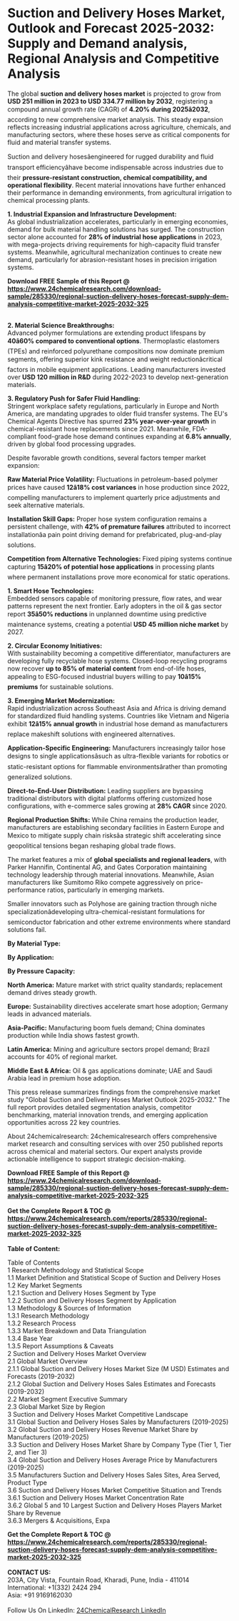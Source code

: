 <h1>Suction and Delivery Hoses Market, Outlook and Forecast 2025-2032: Supply and Demand analysis, Regional Analysis and Competitive Analysis</h1><p>The global <strong>suction and delivery hoses market</strong> is projected to grow from <strong>USD 251 million in 2023 to USD 334.77 million by 2032</strong>, registering a compound annual growth rate (CAGR) of <strong>4.20% during 2025â2032</strong>, according to new comprehensive market analysis. This steady expansion reflects increasing industrial applications across agriculture, chemicals, and manufacturing sectors, where these hoses serve as critical components for fluid and material transfer systems.</p><p>Suction and delivery hosesâengineered for rugged durability and fluid transport efficiencyâhave become indispensable across industries due to their <strong>pressure-resistant construction, chemical compatibility, and operational flexibility</strong>. Recent material innovations have further enhanced their performance in demanding environments, from agricultural irrigation to chemical processing plants.</p><p><strong>1. Industrial Expansion and Infrastructure Development:</strong><br>
As global industrialization accelerates, particularly in emerging economies, demand for bulk material handling solutions has surged. The construction sector alone accounted for <strong>28% of industrial hose applications</strong> in 2023, with mega-projects driving requirements for high-capacity fluid transfer systems. Meanwhile, agricultural mechanization continues to create new demand, particularly for abrasion-resistant hoses in precision irrigation systems.</p><div><b>Download FREE Sample of this Report @ 
            <a href="https://www.24chemicalresearch.com/download-sample/285330/regional-suction-delivery-hoses-forecast-supply-dem-analysis-competitive-market-2025-2032-325">
            https://www.24chemicalresearch.com/download-sample/285330/regional-suction-delivery-hoses-forecast-supply-dem-analysis-competitive-market-2025-2032-325</a></b></div><br><p><strong>2. Material Science Breakthroughs:</strong><br>
Advanced polymer formulations are extending product lifespans by <strong>40â60% compared to conventional options</strong>. Thermoplastic elastomers (TPEs) and reinforced polyurethane compositions now dominate premium segments, offering superior kink resistance and weight reductionâcritical factors in mobile equipment applications. Leading manufacturers invested over <strong>USD 120 million in R&amp;D</strong> during 2022-2023 to develop next-generation materials.</p><p><strong>3. Regulatory Push for Safer Fluid Handling:</strong><br>
Stringent workplace safety regulations, particularly in Europe and North America, are mandating upgrades to older fluid transfer systems. The EU's Chemical Agents Directive has spurred <strong>23% year-over-year growth</strong> in chemical-resistant hose replacements since 2021. Meanwhile, FDA-compliant food-grade hose demand continues expanding at <strong>6.8% annually</strong>, driven by global food processing upgrades.</p><p>Despite favorable growth conditions, several factors temper market expansion:</p><p><strong>Raw Material Price Volatility:</strong> Fluctuations in petroleum-based polymer prices have caused <strong>12â18% cost variances</strong> in hose production since 2022, compelling manufacturers to implement quarterly price adjustments and seek alternative materials.</p><p><strong>Installation Skill Gaps:</strong> Proper hose system configuration remains a persistent challenge, with <strong>42% of premature failures</strong> attributed to incorrect installationâa pain point driving demand for prefabricated, plug-and-play solutions.</p><p><strong>Competition from Alternative Technologies:</strong> Fixed piping systems continue capturing <strong>15â20% of potential hose applications</strong> in processing plants where permanent installations prove more economical for static operations.</p><p><strong>1. Smart Hose Technologies:</strong><br>
Embedded sensors capable of monitoring pressure, flow rates, and wear patterns represent the next frontier. Early adopters in the oil &amp; gas sector report <strong>35â50% reductions</strong> in unplanned downtime using predictive maintenance systems, creating a potential <strong>USD 45 million niche market</strong> by 2027.</p><p><strong>2. Circular Economy Initiatives:</strong><br>
With sustainability becoming a competitive differentiator, manufacturers are developing fully recyclable hose systems. Closed-loop recycling programs now recover <strong>up to 85% of material content</strong> from end-of-life hoses, appealing to ESG-focused industrial buyers willing to pay <strong>10â15% premiums</strong> for sustainable solutions.</p><p><strong>3. Emerging Market Modernization:</strong><br>
Rapid industrialization across Southeast Asia and Africa is driving demand for standardized fluid handling systems. Countries like Vietnam and Nigeria exhibit <strong>12â15% annual growth</strong> in industrial hose demand as manufacturers replace makeshift solutions with engineered alternatives.</p><p><strong>Application-Specific Engineering:</strong> Manufacturers increasingly tailor hose designs to single applicationsâsuch as ultra-flexible variants for robotics or static-resistant options for flammable environmentsârather than promoting generalized solutions.</p><p><strong>Direct-to-End-User Distribution:</strong> Leading suppliers are bypassing traditional distributors with digital platforms offering customized hose configurations, with e-commerce sales growing at <strong>28% CAGR</strong> since 2020.</p><p><strong>Regional Production Shifts:</strong> While China remains the production leader, manufacturers are establishing secondary facilities in Eastern Europe and Mexico to mitigate supply chain risksâa strategic shift accelerating since geopolitical tensions began reshaping global trade flows.</p><p>The market features a mix of <strong>global specialists and regional leaders</strong>, with Parker Hannifin, Continental AG, and Gates Corporation maintaining technology leadership through material innovations. Meanwhile, Asian manufacturers like Sumitomo Riko compete aggressively on price-performance ratios, particularly in emerging markets.</p><p>Smaller innovators such as Polyhose are gaining traction through niche specializationâdeveloping ultra-chemical-resistant formulations for semiconductor fabrication and other extreme environments where standard solutions fail.</p><p><strong>By Material Type:</strong></p><p><strong>By Application:</strong></p><p><strong>By Pressure Capacity:</strong></p><p><strong>North America:</strong> Mature market with strict quality standards; replacement demand drives steady growth.</p><p><strong>Europe:</strong> Sustainability directives accelerate smart hose adoption; Germany leads in advanced materials.</p><p><strong>Asia-Pacific:</strong> Manufacturing boom fuels demand; China dominates production while India shows fastest growth.</p><p><strong>Latin America:</strong> Mining and agriculture sectors propel demand; Brazil accounts for 40% of regional market.</p><p><strong>Middle East &amp; Africa:</strong> Oil &amp; gas applications dominate; UAE and Saudi Arabia lead in premium hose adoption.</p><p>This press release summarizes findings from the comprehensive market study "Global Suction and Delivery Hoses Market Outlook 2025-2032." The full report provides detailed segmentation analysis, competitor benchmarking, material innovation trends, and emerging application opportunities across 22 key countries.</p><p>About 24chemicalresearch: 24chemicalresearch offers comprehensive market research and consulting services with over 250 published reports across chemical and material sectors. Our expert analysts provide actionable intelligence to support strategic decision-making.</p><div><b>Download FREE Sample of this Report @ 
            <a href="https://www.24chemicalresearch.com/download-sample/285330/regional-suction-delivery-hoses-forecast-supply-dem-analysis-competitive-market-2025-2032-325">
            https://www.24chemicalresearch.com/download-sample/285330/regional-suction-delivery-hoses-forecast-supply-dem-analysis-competitive-market-2025-2032-325</a></b></div><br><div><b>Get the Complete Report & TOC @ 
            <a href="https://www.24chemicalresearch.com/reports/285330/regional-suction-delivery-hoses-forecast-supply-dem-analysis-competitive-market-2025-2032-325">
            https://www.24chemicalresearch.com/reports/285330/regional-suction-delivery-hoses-forecast-supply-dem-analysis-competitive-market-2025-2032-325</a></b></div><br>
            <b>Table of Content:</b><p>Table of Contents<br />
1 Research Methodology and Statistical Scope<br />
1.1 Market Definition and Statistical Scope of Suction and Delivery Hoses<br />
1.2 Key Market Segments<br />
1.2.1 Suction and Delivery Hoses Segment by Type<br />
1.2.2 Suction and Delivery Hoses Segment by Application<br />
1.3 Methodology & Sources of Information<br />
1.3.1 Research Methodology<br />
1.3.2 Research Process<br />
1.3.3 Market Breakdown and Data Triangulation<br />
1.3.4 Base Year<br />
1.3.5 Report Assumptions & Caveats<br />
2 Suction and Delivery Hoses Market Overview<br />
2.1 Global Market Overview<br />
2.1.1 Global Suction and Delivery Hoses Market Size (M USD) Estimates and Forecasts (2019-2032)<br />
2.1.2 Global Suction and Delivery Hoses Sales Estimates and Forecasts (2019-2032)<br />
2.2 Market Segment Executive Summary<br />
2.3 Global Market Size by Region<br />
3 Suction and Delivery Hoses Market Competitive Landscape<br />
3.1 Global Suction and Delivery Hoses Sales by Manufacturers (2019-2025)<br />
3.2 Global Suction and Delivery Hoses Revenue Market Share by Manufacturers (2019-2025)<br />
3.3 Suction and Delivery Hoses Market Share by Company Type (Tier 1, Tier 2, and Tier 3)<br />
3.4 Global Suction and Delivery Hoses Average Price by Manufacturers (2019-2025)<br />
3.5 Manufacturers Suction and Delivery Hoses Sales Sites, Area Served, Product Type<br />
3.6 Suction and Delivery Hoses Market Competitive Situation and Trends<br />
3.6.1 Suction and Delivery Hoses Market Concentration Rate<br />
3.6.2 Global 5 and 10 Largest Suction and Delivery Hoses Players Market Share by Revenue<br />
3.6.3 Mergers & Acquisitions, Expa</p><div><b>Get the Complete Report & TOC @ 
            <a href="https://www.24chemicalresearch.com/reports/285330/regional-suction-delivery-hoses-forecast-supply-dem-analysis-competitive-market-2025-2032-325">
            https://www.24chemicalresearch.com/reports/285330/regional-suction-delivery-hoses-forecast-supply-dem-analysis-competitive-market-2025-2032-325</a></b></div><br><b>CONTACT US:</b><br>
            203A, City Vista, Fountain Road, Kharadi, Pune, India - 411014<br>
            International: +1(332) 2424 294<br>
            Asia: +91 9169162030 <br><br>
            Follow Us On LinkedIn: <a href="https://www.linkedin.com/company/24chemicalresearch/">24ChemicalResearch LinkedIn</a>